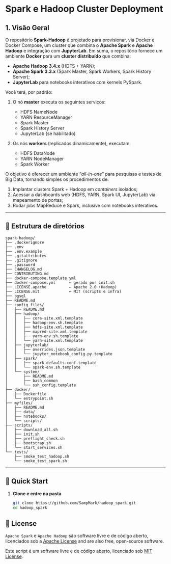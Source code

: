 # Spark e Hadoop Cluster Deployment

## 1. Visão Geral

O repositório **Spark-Hadoop** é projetado para provisionar, via Docker e Docker Compose, um cluster que combina o **Apache Spark** e **Apache Hadoop** e integração com **JupyterLab**. Em suma, o repositório fornece um ambiente **Docker** para um **cluster distribuído** que combina:

- **Apache Hadoop 3.4.x** (HDFS + YARN);
- **Apache Spark 3.3.x** (Spark Master, Spark Workers, Spark History Server);
- **JupyterLab** para notebooks interativos com kernels PySpark.

Você terá, por padrão:
1. O nó **master** executa os seguintes serviços:
   - HDFS NameNode  
   - YARN ResourceManager  
   - Spark Master  
   - Spark History Server  
   - JupyterLab (se habilitado)

2. Os nós **workers** (replicados dinamicamente), executam:
   - HDFS DataNode  
   - YARN NodeManager  
   - Spark Worker  

O objetivo é oferecer um ambiente “_all-in-one_” para pesquisas e testes de Big Data, tornando simples os procedimentos de:

1. Implantar clusters Spark + Hadoop em _containers_ isolados;
2. Acessar a dashboards web (HDFS, YARN, Spark UI, JupyterLab) via mapeamento de portas;
3. Rodar jobs MapReduce e Spark, inclusive com notebooks interativos.

---

## 📂 Estrutura de diretórios

```
spark-hadoop/
├── .dockerignore
├── .env
├── .env.example
├── .gitattributes
├── .gitignore
├── .password
├── CHANGELOG.md
├── CONTRIBUTING.md
├── docker-compose.template.yml
├── docker-compose.yml      ← gerado por init.sh
├── LICENSE.apache          ← Apache 2.0 (Hadoop)
├── LICENSE.mit             ← MIT (scripts e infra)
├── pgsql
├── README.md
├── config_files/
│   ├── README.md
│   ├── hadoop/
│   │   ├── core-site.xml.template
│   │   ├── hadoop-env.sh.template
│   │   ├── hdfs-site.xml.template
│   │   ├── mapred-site.xml.template
│   │   ├── yarn-env.sh.template
│   │   └── yarn-site.xml.template
│   ├── jupyterlab/
│   │   ├── overrides.json.template
│   │   └── jupyter_notebook_config.py.template
│   ├── spark/
│   │   ├── spark-defaults.conf.template
│   │   └── spark-env.sh.template
│   └── system/
│       ├── README.md
│       ├── bash_common
│       └── ssh_config.template
├── docker/
│   ├── Dockerfile
│   └── entrypoint.sh
├── myfiles/
│   ├── README.md
│   ├── data/
│   ├── notebooks/
│   └── scripts/
├── scripts/
│   ├── download_all.sh
│   ├── init.sh
│   ├── preflight_check.sh
│   ├── bootstrap.sh
│   └── start_services.sh
└── tests/
    ├── smoke_test_hadoop.sh
    └── smoke_test_spark.sh
```

---

## 🚀 Quick Start

1. **Clone e entre na pasta**  
   ```bash
   git clone https://github.com/SampMark/hadoop_spark.git
   cd hadoop_spark
   ```


## :page_facing_up: License

`Apache Spark` e `Apache Hadoop` são software livre e de código aberto, licenciados sob a [Apache License](https://github.com/cmdviegas/docker-hadoop-cluster/blob/master/LICENSE.apache) and are also free, open-source software.


Este script é um software livre e de código aberto, licenciado sob [MIT License](https://github.com/cmdviegas/docker-hadoop-cluster/blob/master/LICENSE).

